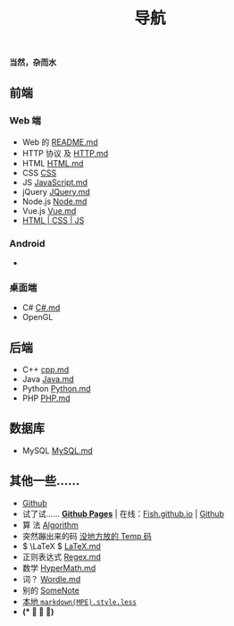   <h1 align="center"><b>导航</b></h1><br>

**当然，杂而水**

## 前端

### Web 端

- Web 的 [README.md](Notes/Web/README.md)
- HTTP 协议 及 [HTTP.md](Notes/Web/HTTP.md)
- HTML [HTML.md](Notes/Web/HTML.md)
- CSS [CSS](Notes/Web/CSS.md)
- JS [JavaScript.md](Notes/Web/JavaScript/JavaScript.md)
- jQuery [JQuery.md](Notes/Web/JQuery.md)
- Node.js [Node.md](Notes/Web/Node.js/Node.js.md)
- Vue.js [Vue.md](Notes/Web/Vue.js/Vue.js.md)
- [HTML | CSS | JS](Items/WebSite/Learn2Try/Readme.md)

### Android

- &emsp;

### 桌面端

- C# [C#.md](Notes/CSharp.md)
- OpenGL

## 后端

- C++ [cpp.md](Notes/Cpp.md)
- Java [Java.md](Notes/Java.md)
- Python [Python.md](Notes/Python.md)
- PHP [PHP.md](Notes/Web/PHP.md)

## 数据库

- MySQL [MySQL.md](Notes/MySQL.md)

## 其他一些......

- [Github](https://github.com/0rganicfish/FishCode)
- 试了试...... **[Github Pages](../0rganicfish.github.io/README.md)** | 在线：[Fish.github.io](https://0rganicfish.github.io/) | [Github](https://github.com/0rganicfish/0rganicfish.github.io)
- 算 法 [Algorithm](Notes/Algorithm/Main.md)
- 突然蹦出来的码 [没地方放的 Temp 码](Notes/balabala/一些Temp.md)
- $ \LaTeX $ [LaTeX.md](Notes/LaTeX.md)
- 正则表达式 [Regex.md](Notes/Regex.md)
- 数学 [HyperMath.md](Notes/HyperMath/README.md)
- 词？ [Wordle.md](Notes/balabala/words.md)
- 别的 [SomeNote](../others/SomeNotes.md)
- <a href="C:\Users\Organic_Fish\.mume\style.less">本地 `markdown(MPE).style.less` </a>
- **(\* ﾟ ∇ ﾟ)**

